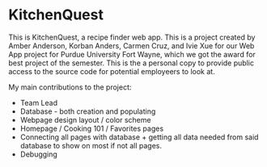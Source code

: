 # KitchenQuest
This is KitchenQuest, a recipe finder web app. This is a project created by Amber Anderson, Korban Anders, Carmen Cruz, and Ivie Xue for our Web App project for Purdue University Fort Wayne, which we got the award for best project of the semester. This is the a personal copy to provide public access to the source code for potential employeers to look at. 

My main contributions to the project:
- Team Lead
- Database - both creation and populating
- Webpage design layout / color scheme
- Homepage / Cooking 101 / Favorites pages
- Connecting all pages with database + getting all data needed from said database to show on most if not all pages.
- Debugging

